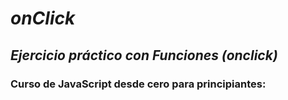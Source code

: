 # **_onClick_**

## **_Ejercicio práctico con Funciones (onclick)_**

### Curso de JavaScript desde cero para principiantes:
